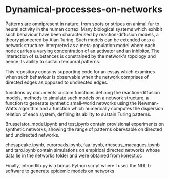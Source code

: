 # Dynamical-processes-on-networks
Patterns are omnipresent in nature: from spots or stripes on animal fur to neural activity in the human cortex. Many biological systems which exhibit such behaviour have been characterised by reaction-diffusion models, a theory pioneered by Alan Turing. Such models can be extended onto a network structure: interpreted as a meta-population model where each node carries a varying concentration of an activator and an inhibitor. The interaction of substances is constrained by the network's topology and hence its ability to sustain temporal patterns.

This repository contains supporting code for an essay which examines when such behaviour is observable when the network comprises of directed edges as opposed to undirected edges.

functions.py documents custom functions defining the reaction-diffusion models, methods to simulate such models on a network structure, a function to generate synthetic small-world networks using the Newman-Watts algorithm and a function which numerically computes the dispersion relation of each system, defining its ability to sustain Turing patterns.

Brusselator_model.ipynb and test.ipynb contain provisional experiments on synthetic networks, showing the range of patterns obervsable on directed and undirected networks.

chesapeake.ipynb, euroroads.ipynb, faa.ipynb, rheseus_macaques.ipynb and taro.ipynb contain simulations on empirical directed networks whose data lie in the networks folder and were obtained from konect.cc

Finally, introndlib.py is a bonus Python script where I used the NDLib software to generate epidemic models on networks

